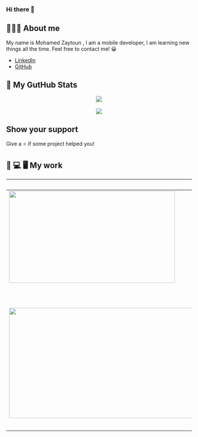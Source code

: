 
### Hi there 👋
## 👨🏻‍💻 About me
My name is Mohamed Zaytoun , I am a mobile developer,  I am learning new things all the time. Feel free to contact me! 😀

- [LinkedIn](https://www.linkedin.com/in/mohamed-zaytoun/)
- [GitHub](https://github.com/MohamedZaton)

    
## 👀 My GutHub Stats

<div style="align:center;" align="center">
  <center>
    <img align="center" src="https://github-readme-stats.vercel.app/api?username=MohamedZaton&count_private=true&show_icons=true&theme=nord" />
  </center>
</div>
&nbsp;&nbsp;
<div style="align:center;" align="center">
  <center>
    <img align="center" src="https://github-readme-stats.vercel.app/api/top-langs/?username=deus-magna&layout=compact&langs_count=8&theme=nord" />
  </center>
</div>


## Show your support

Give a ⭐️ if some project helped you!

## 📲 💻 🖥 My work

|  |  [Profile Company](https://github.com/MohamedZaton/profile_info_company)     |
--- | ---
| <img src="https://i.imgur.com/uYNZi0r.png" width="450" height="250">    | This is app presentation  Pclink Company   services , portfolio , partners and products.<br /><br /> <a href="#"><img src="https://img.shields.io/badge/Flutter-02569B?style=for-the-badge&logo=flutter&logoColor=white" /> <img src="https://img.shields.io/badge/firebase-ffca28?style=for-the-badge&logo=firebase&logoColor=black"/> </a> <br/> <a href='https://play.google.com/store/apps/details?id=com.pclink.dev.profileapp'><img src='https://play.google.com/intl/en_us/badges/static/images/badges/en_badge_web_generic.png?hl=tr'  width="180" height="100"/></a> |
| | |
|  | [Livestock App (Private)](https://play.google.com/store/apps/details?id=com.pclink.alanaam) |
| <img src="https://i.imgur.com/36TA1ki.png" width="800" height="300"> |  ARD ALAnnam Applecation for fresh carcasses and meats makes it easy for you to choose the type and size before delivery this app connect with woocommerce API.<br /><br /> <a href="#"><img src="https://img.shields.io/badge/Flutter-02569B?style=for-the-badge&logo=flutter&logoColor=white" /> <img src="https://img.shields.io/badge/firebase-ffca28?style=for-the-badge&logo=firebase&logoColor=black"/> <img src="https://img.shields.io/badge/-wooCommerce-blueviolet?style=for-the-badge"/> <img src="https://img.shields.io/badge/-One%20Signal-red?style=for-the-badge"/></a><br/><br/><a href='https://play.google.com/store/apps/details?id=com.pclink.alanaam'><img src='https://play.google.com/intl/en_us/badges/static/images/badges/en_badge_web_generic.png?hl=tr'  width="170" height="70"/></a><br/><a href='https://apps.apple.com/il/app/pclink-info-app/id1543883716'><img src='https://i.imgur.com/Gx7Sejm.png'  width="150" height="70"/></a>|


<!--
**deus-magna/deus-magna** is a ✨ _special_ ✨ repository because its `README.md` (this file) appears on your GitHub profile.

Here are some ideas to get you started:

- 🔭 I’m currently working on ...
- 🌱 I’m currently learning ...
- 👯 I’m looking to collaborate on ...
- 🤔 I’m looking for help with ...
- 💬 Ask me about ...
- 📫 How to reach me: ...
- 😄 Pronouns: ...
- ⚡ Fun fact: ...
-->
